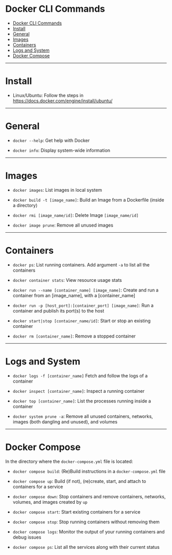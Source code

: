 # Docker CLI Commands

- [Docker CLI Commands](#docker-cli-commands)
- [Install](#install)
- [General](#general)
- [Images](#images)
- [Containers](#containers)
- [Logs and System](#logs-and-system)
- [Docker Compose](#docker-compose)

---
# Install

* Linux/Ubuntu: Follow the steps in 
https://docs.docker.com/engine/install/ubuntu/

---
# General

* `docker --help`: Get help with Docker

* `docker info`: Display system-wide information

---
# Images

* `docker images`: List images in local system
 
* `docker build -t [image_name]`: Build an Image from a Dockerfile (inside a
directory)

* `docker rmi [image_name/id]`: Delete Image `[image_name/id]`

* `docker image prune`: Remove all unused images

---
# Containers

* `docker ps`: List running containers. Add argument `-a` to list all the
containers

* `docker container stats`: View resource usage stats

* `docker run --name [container_name] [image_name]`: Create and run a container 
from an [image_name], with a [container_name]

* `docker run -p [host_port]:[container_port] [image_name]`: Run a container
and publish its port(s) to the host

* `docker start|stop [container_name/id]`: Start or stop an existing container

* `docker rm [container_name]`: Remove a stopped container

---
# Logs and System

* `docker logs -f [container_name]` Fetch and follow the logs of a container
  
* `docker inspect [container_name]`: Inspect a running container

* `docker top [container_name]`: List the processes running inside a container

* `docker system prune -a`: Remove all unused containers, networks, images 
(both dangling and unused), and volumes

---
# Docker Compose

In the directory where the `docker-compose.yml` file is located:

* `docker compose build`: (Re)Build instructions in a `docker-compose.yml` 
file

* `docker compose up`: Build (if not), (re)create, start, and attach to 
containers for a service

* `docker compose down`: Stop containers and remove containers, networks, 
volumes, and images created by `up`

* `docker compose start`: Start existing containers for a service

* `docker compose stop`: Stop running containers without removing them

* `docker compose logs`: Monitor the output of your running containers and 
debug issues

* `docker compose ps`: List all the services along with their current status